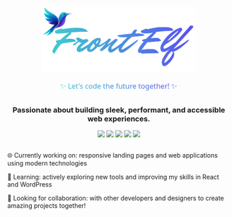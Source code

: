 
<div align="center">
  <img width="350" src="https://raw.githubusercontent.com/FrontElf/FrontElf/refs/heads/main/logo2.png" />
</div>

<p align="center">
  <svg xmlns="http://www.w3.org/2000/svg" viewBox="0 0 800 60" width="80%">
    <defs>
      <linearGradient id="gradient" x1="0%" y1="0%" x2="100%" y2="0%">
        <stop offset="0%" stop-color="#40c6d0" />
        <stop offset="100%" stop-color="#5759ee" />
      </linearGradient>
    </defs>
    <text x="50%" y="50%" dominant-baseline="middle" text-anchor="middle"
          font-size="32" font-family="Segoe UI, sans-serif"
          fill="url(#gradient)">
      ✨ Let's code the future together! ✨
    </text>
  </svg>
</p>

<h3 align="center">
Passionate about building sleek, performant, and accessible web experiences.
</h3>

<p align="center">
  <img src="https://img.shields.io/badge/-HTML5-E34F26?style=flat&logo=html5&logoColor=white" />  
  <img src="https://img.shields.io/badge/-SCSS-CC6699?style=flat&logo=sass&logoColor=white" />
  <img src="https://img.shields.io/badge/-JavaScript-F7DF1E?style=flat&logo=javascript&logoColor=black" />
  <img src="https://img.shields.io/badge/-PHP-777BB4?style=flat&logo=php&logoColor=white" />
  <img src="https://img.shields.io/badge/-WordPress-21759B?style=flat&logo=wordpress&logoColor=white" />
</p>

##

<p>
🌐 Currently working on: responsive landing pages and web applications using modern technologies
</p>

<p>
🌱 Learning: actively exploring new tools and improving my skills in React and WordPress
</p>

<p>
👯 Looking for collaboration: with other developers and designers to create amazing projects together!
</p>

##
